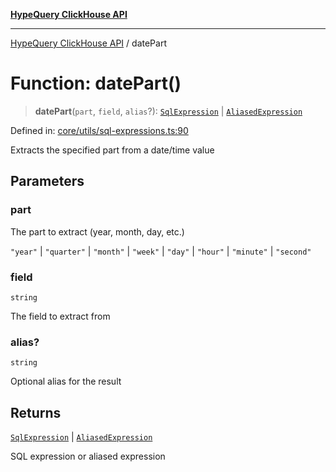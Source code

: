 [**HypeQuery ClickHouse API**](../README.md)

***

[HypeQuery ClickHouse API](../globals.md) / datePart

# Function: datePart()

> **datePart**(`part`, `field`, `alias`?): [`SqlExpression`](../interfaces/SqlExpression.md) \| [`AliasedExpression`](../interfaces/AliasedExpression.md)

Defined in: [core/utils/sql-expressions.ts:90](https://github.com/hypequery/hypequery/blob/3a853586c0085fc2ab37dc87d6e763ba6887182a/packages/clickhouse/src/core/utils/sql-expressions.ts#L90)

Extracts the specified part from a date/time value

## Parameters

### part

The part to extract (year, month, day, etc.)

`"year"` | `"quarter"` | `"month"` | `"week"` | `"day"` | `"hour"` | `"minute"` | `"second"`

### field

`string`

The field to extract from

### alias?

`string`

Optional alias for the result

## Returns

[`SqlExpression`](../interfaces/SqlExpression.md) \| [`AliasedExpression`](../interfaces/AliasedExpression.md)

SQL expression or aliased expression

